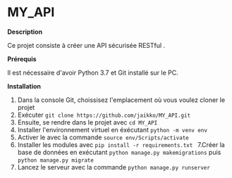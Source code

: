 # MY_API

**Description** 

Ce projet consiste à créer une API sécurisée RESTful .

**Prérequis**

Il est nécessaire d'avoir Python 3.7 et Git installé sur le PC.

**Installation**

1. Dans la console Git, choissisez l'emplacement où vous voulez cloner le projet
2. Exécuter  ``` git clone https://github.com/jaikko/MY_API.git ```
3. Ensuite, se rendre dans le projet avec ``` cd MY_API ```
4. Installer l'environnement virtuel en éxécutant ``` python -m venv env ```
5. Activer le avec la commande   ``` source env/Scripts/activate ```
6. Installer les modules avec  ```pip install -r requirements.txt ```
7.Créer la base de données en exécutant ``` python manage.py makemigrations ``` puis ``` python manage.py migrate ```
8. Lancez le serveur avec la commande ```python manage.py runserver```

